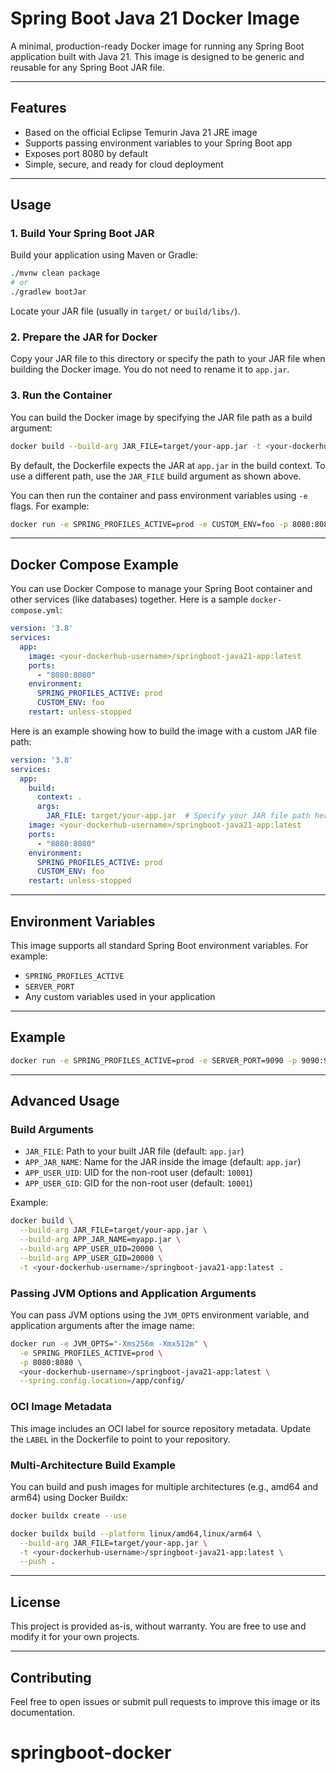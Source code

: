 # Spring Boot Java 21 Docker Image

A minimal, production-ready Docker image for running any Spring Boot application built with Java 21. This image is designed to be generic and reusable for any Spring Boot JAR file.

---

## Features
- Based on the official Eclipse Temurin Java 21 JRE image
- Supports passing environment variables to your Spring Boot app
- Exposes port 8080 by default
- Simple, secure, and ready for cloud deployment

---

## Usage

### 1. Build Your Spring Boot JAR

Build your application using Maven or Gradle:

```sh
./mvnw clean package
# or
./gradlew bootJar
```

Locate your JAR file (usually in `target/` or `build/libs/`).

### 2. Prepare the JAR for Docker

Copy your JAR file to this directory or specify the path to your JAR file when building the Docker image. You do not need to rename it to `app.jar`.

### 3. Run the Container

You can build the Docker image by specifying the JAR file path as a build argument:

```sh
docker build --build-arg JAR_FILE=target/your-app.jar -t <your-dockerhub-username>/springboot-java21-app:latest .
```

By default, the Dockerfile expects the JAR at `app.jar` in the build context. To use a different path, use the `JAR_FILE` build argument as shown above.

You can then run the container and pass environment variables using `-e` flags. For example:

```sh
docker run -e SPRING_PROFILES_ACTIVE=prod -e CUSTOM_ENV=foo -p 8080:8080 <your-dockerhub-username>/springboot-java21-app:latest
```

---

## Docker Compose Example

You can use Docker Compose to manage your Spring Boot container and other services (like databases) together. Here is a sample `docker-compose.yml`:

```yaml
version: '3.8'
services:
  app:
    image: <your-dockerhub-username>/springboot-java21-app:latest
    ports:
      - "8080:8080"
    environment:
      SPRING_PROFILES_ACTIVE: prod
      CUSTOM_ENV: foo
    restart: unless-stopped
```

Here is an example showing how to build the image with a custom JAR file path:

```yaml
version: '3.8'
services:
  app:
    build:
      context: .
      args:
        JAR_FILE: target/your-app.jar  # Specify your JAR file path here
    image: <your-dockerhub-username>/springboot-java21-app:latest
    ports:
      - "8080:8080"
    environment:
      SPRING_PROFILES_ACTIVE: prod
      CUSTOM_ENV: foo
    restart: unless-stopped
```

---

## Environment Variables

This image supports all standard Spring Boot environment variables. For example:
- `SPRING_PROFILES_ACTIVE`
- `SERVER_PORT`
- Any custom variables used in your application

---

## Example

```sh
docker run -e SPRING_PROFILES_ACTIVE=prod -e SERVER_PORT=9090 -p 9090:9090 <your-dockerhub-username>/springboot-java21-app:latest
```

---

## Advanced Usage

### Build Arguments
- `JAR_FILE`: Path to your built JAR file (default: `app.jar`)
- `APP_JAR_NAME`: Name for the JAR inside the image (default: `app.jar`)
- `APP_USER_UID`: UID for the non-root user (default: `10001`)
- `APP_USER_GID`: GID for the non-root user (default: `10001`)

Example:
```sh
docker build \
  --build-arg JAR_FILE=target/your-app.jar \
  --build-arg APP_JAR_NAME=myapp.jar \
  --build-arg APP_USER_UID=20000 \
  --build-arg APP_USER_GID=20000 \
  -t <your-dockerhub-username>/springboot-java21-app:latest .
```

### Passing JVM Options and Application Arguments

You can pass JVM options using the `JVM_OPTS` environment variable, and application arguments after the image name:

```sh
docker run -e JVM_OPTS="-Xms256m -Xmx512m" \
  -e SPRING_PROFILES_ACTIVE=prod \
  -p 8080:8080 \
  <your-dockerhub-username>/springboot-java21-app:latest \
  --spring.config.location=/app/config/
```

### OCI Image Metadata

This image includes an OCI label for source repository metadata. Update the `LABEL` in the Dockerfile to point to your repository.

### Multi-Architecture Build Example

You can build and push images for multiple architectures (e.g., amd64 and arm64) using Docker Buildx:

```sh
docker buildx create --use

docker buildx build --platform linux/amd64,linux/arm64 \
  --build-arg JAR_FILE=target/your-app.jar \
  -t <your-dockerhub-username>/springboot-java21-app:latest \
  --push .
```

---

## License

This project is provided as-is, without warranty. You are free to use and modify it for your own projects.

---

## Contributing

Feel free to open issues or submit pull requests to improve this image or its documentation.
# springboot-docker
